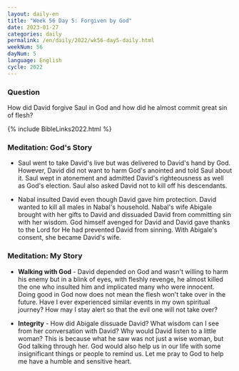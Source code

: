 ```yaml
---
layout: daily-en
title: "Week 56 Day 5: Forgiven by God"
date: 2023-01-27
categories: daily
permalink: /en/daily/2022/wk56-day5-daily.html
weekNum: 56
dayNum: 5
language: English
cycle: 2022
---
```


### Question     
How did David forgive Saul in God and how did he almost commit great sin of flesh?

{% include BibleLinks2022.html %} 

### Meditation: God's Story   
+ Saul went to take David's live but was delivered to David's hand by God. However, David did not want to harm God's anointed and told Saul about it. Saul wept in atonement and admitted David's righteousness as well as God's election. Saul also asked David not to kill off his descendants. 

+ Nabal insulted David even though David gave him protection. David wanted to kill all males in Nabal's household. Nabal's wife Abigale brought with her gifts to David and dissuaded David from committing sin with her wisdom. God himself avenged for David and David gave thanks to the Lord for He had prevented David from sinning. With Abigale's consent, she became David's wife. 

### Meditation: My Story   
+ **Walking with God** - David depended on God and wasn't willing to harm his enemy but in a blink of eyes, with fleshly revenge, he almost killed the one who insulted him and implicated many who were innocent. Doing good in God now does not mean the flesh won't take over in the future. Have I ever experienced similar events in my own spiritual journey? How may I stay alert so that the evil one will not take over? 

+ **Integrity** - How did Abigale dissuade David? What wisdom can I see from her conversation with David? Why would David listen to a little woman? This is because what he saw was not just a wise woman, but God talking through her. God would also help us in our life with some insignificant things or people to remind us. Let me pray to God to help me have a humble and sensitive heart. 

